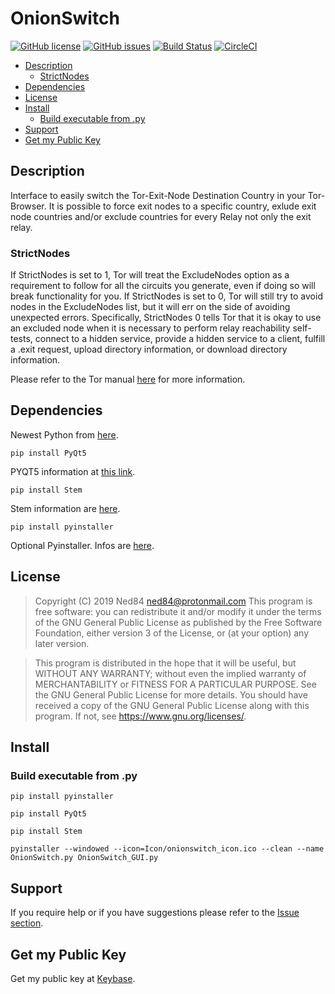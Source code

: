 # OnionSwitch

[![GitHub license](https://img.shields.io/github/license/Ned84/BreaktimeWatch?color=blue&style=plastic)](https://github.com/Ned84/OnionSwitch/blob/master/LICENSE)
[![GitHub issues](https://img.shields.io/github/issues/Ned84/BreaktimeWatch?style=plastic)](https://github.com/Ned84/OnionSwitch/issues)
[![Build Status](https://img.shields.io/endpoint.svg?url=https%3A%2F%2Factions-badge.atrox.dev%2F%2FNed84%2FOnionSwitch%2Fbadge&style=plastic)](https://actions-badge.atrox.dev//Ned84/OnionSwitch/goto)
[![CircleCI](https://circleci.com/gh/Ned84/OnionSwitch.svg?style=svg)](https://circleci.com/gh/Ned84/OnionSwitch)

* [Description](#description)
  * [StrictNodes](#strictnodes)
* [Dependencies](#dependencies)
* [License](#license)
* [Install](#install)
  * [Build executable from .py](#build-executable-from-py)
* [Support](#support)
* [Get my Public Key](#get-my-public-key)


## Description

Interface to easily switch the Tor-Exit-Node Destination Country in your Tor-Browser.
It is possible to force exit nodes to a specific country, exlude exit node countries and/or exclude countries for every Relay not only the exit relay.

### StrictNodes

If StrictNodes is set to 1, Tor will treat the ExcludeNodes option as a requirement to follow for all the circuits you generate, even if doing so will break functionality for you. If StrictNodes is set to 0, Tor will still try to avoid nodes in the ExcludeNodes list, but it will err on the side of avoiding unexpected errors. Specifically, StrictNodes 0 tells Tor that it is okay to use an excluded node when it is necessary to perform relay reachability self-tests, connect to a hidden service, provide a hidden service to a client, fulfill a .exit request, upload directory information, or download directory information.

Please refer to the Tor manual [here](https://2019.www.torproject.org/docs/tor-manual.html.en) for more information.

## Dependencies

Newest Python from [here](https://www.python.org/downloads/).

```pip install PyQt5```

PYQT5 information at [this link](https://pypi.org/project/PyQt5/).

```pip install Stem```

Stem information are [here](https://stem.torproject.org/).

```pip install pyinstaller```

Optional Pyinstaller. Infos are [here](https://www.pyinstaller.org/downloads.html).

## License

>Copyright (C) 2019  Ned84 ned84@protonmail.com
>This program is free software: you can redistribute it and/or modify
>it under the terms of the GNU General Public License as published by
>the Free Software Foundation, either version 3 of the License, or
>(at your option) any later version.

>This program is distributed in the hope that it will be useful,
>but WITHOUT ANY WARRANTY; without even the implied warranty of
>MERCHANTABILITY or FITNESS FOR A PARTICULAR PURPOSE.  See the
>GNU General Public License for more details.
>You should have received a copy of the GNU General Public License
>along with this program.  If not, see <https://www.gnu.org/licenses/>.

## Install

### Build executable from .py

```pip install pyinstaller```

```pip install PyQt5```

```pip install Stem```

```pyinstaller --windowed --icon=Icon/onionswitch_icon.ico --clean --name OnionSwitch.py OnionSwitch_GUI.py```

## Support

If you require help or if you have suggestions please refer to the [Issue section](https://github.com/Ned84/OnionSwitch/issues).

## Get my Public Key

Get my public key at [Keybase](https://keybase.io/ned84).

